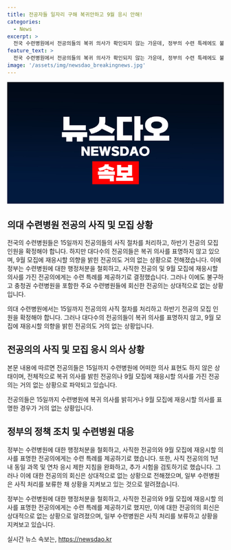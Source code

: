 ```yaml
---
title: 전공자들 일자리 구해 복귀안하고 9월 응시 안해!
categories:
  - News
excerpt: >
  전국 수련병원에서 전공의들의 복귀 의사가 확인되지 않는 가운데, 정부의 수련 특례에도 불구하고 9월 모집에 재응시 하겠다는 전공의도 거의 없는 상황이다. 수련병원은 사직 처리를 마무리하고 17일 전공의 모집 인원을 보건복지부에 제출해야 하지만, 거의 모든 전공의가 의사 표현을 하지 않고 있다. 정부는 행정처분을 철회하고 수련 특례를 제공할 예정이지만, 수련병원들에 회신한 전공의는 거의 없는 상황이다.
feature_text: >
  전국 수련병원에서 전공의들의 복귀 의사가 확인되지 않는 가운데, 정부의 수련 특례에도 불구하고 9월 모집에 재응시 하겠다는 전공의도 거의 없는 상황이다. 수련병원은 사직 처리를 마무리하고 17일 전공의 모집 인원을 보건복지부에 제출해야 하지만, 거의 모든 전공의가 의사 표현을 하지 않고 있다. 정부는 행정처분을 철회하고 수련 특례를 제공할 예정이지만, 수련병원들에 회신한 전공의는 거의 없는 상황이다.
image: '/assets/img/newsdao_breakingnews.jpg'
---
```


<p><img src="/assets/img/newsdao_breakingnews.jpg" alt="implanttips 속보" /></p>

<h2 data-ke-size="size26">의대 수련병원 전공의 사직 및 모집 상황</h2>

<p>전국의 수련병원들은 15일까지 전공의들의 사직 절차를 처리하고, 하반기 전공의 모집 인원을 확정해야 합니다. 하지만 대다수의 전공의들은 복귀 의사를 표명하지 않고 있으며, 9월 모집에 재응시할 의향을 밝힌 전공의도 거의 없는 상황으로 전해졌습니다. 이에 정부는 수련병원에 대한 행정처분을 철회하고, 사직한 전공의 및 9월 모집에 재응시할 의사를 가진 전공의에게는 수련 특례를 제공하기로 결정했습니다. 그러나 이에도 불구하고 충청권 수련병원을 포함한 주요 수련병원들에 회신한 전공의는 상대적으로 없는 상황입니다.</p>

<p data-ke-size="size16">의대 수련병원에서는 15일까지 전공의의 사직 절차를 처리하고 하반기 전공의 모집 인원을 확정해야 합니다. 그러나 대다수의 전공의들이 복귀 의사를 표명하지 않고, 9월 모집에 재응시할 의향을 밝힌 전공의도 거의 없는 상황입니다.</p>

<h2 data-ke-size="size24">전공의의 사직 및 모집 응시 의사 상황</h2>

<p>본문 내용에 따르면 전공의들은 15일까지 수련병원에 어떠한 의사 표현도 하지 않은 상태이며, 전체적으로 복귀 의사를 밝힌 전공의나 9월 모집에 재응시할 의사를 가진 전공의는 거의 없는 상황으로 파악되고 있습니다.</p>

<p data-ke-size="size16">전공의들은 15일까지 수련병원에 복귀 의사를 밝히거나 9월 모집에 재응시할 의사를 표명한 경우가 거의 없는 상황입니다.</p>

<h2 data-ke-size="size24">정부의 정책 조치 및 수련병원 대응</h2>

<p>정부는 수련병원에 대한 행정처분을 철회하고, 사직한 전공의와 9월 모집에 재응시할 의사를 표명한 전공의에게는 수련 특례를 제공하기로 했습니다. 또한, 사직 전공의의 1년 내 동일 과목 및 연차 응시 제한 지침을 완화하고, 추가 시험을 검토하기로 했습니다. 그러나 이에 대한 전공의의 회신은 상대적으로 없는 상황으로 전해졌으며, 일부 수련병원은 사직 처리를 보류한 채 상황을 지켜보고 있는 것으로 알려졌습니다.</p>

<p data-ke-size="size16">정부는 수련병원에 대한 행정처분을 철회하고, 사직한 전공의와 9월 모집에 재응시할 의사를 표명한 전공의에게는 수련 특례를 제공하기로 했지만, 이에 대한 전공의의 회신은 상대적으로 없는 상황으로 알려졌으며, 일부 수련병원은 사직 처리를 보류하고 상황을 지켜보고 있습니다.</p>
실시간 뉴스 속보는, <a href="https://newsdao.kr" rel="dofollow">https://newsdao.kr</a>


